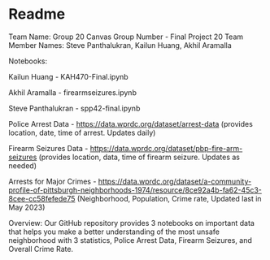 # Readme
Team Name: Group 20
Canvas Group Number - Final Project 20
Team Member Names: Steve Panthalukran, Kailun Huang, Akhil Aramalla

Notebooks: 

Kailun Huang - KAH470-Final.ipynb

Akhil Aramalla - firearmseizures.ipynb

Steve Panthalukran - spp42-final.ipynb



Police Arrest Data - https://data.wprdc.org/dataset/arrest-data (provides location, date, time of arrest. Updates daily)

Firearm Seizures Data - https://data.wprdc.org/dataset/pbp-fire-arm-seizures (provides location, data, time of firearm seizure. Updates as needed)

Arrests for Major Crimes - https://data.wprdc.org/dataset/a-community-profile-of-pittsburgh-neighborhoods-1974/resource/8ce92a4b-fa62-45c3-8cee-cc58fefede75 (Neighborhood, Population, Crime rate, Updated last in May 2023)


Overview: Our GitHub repository provides 3 notebooks on important data that helps you make a better understanding of the most unsafe neighborhood with 3 statistics, Police Arrest Data, Firearm Seizures, and Overall Crime Rate.


